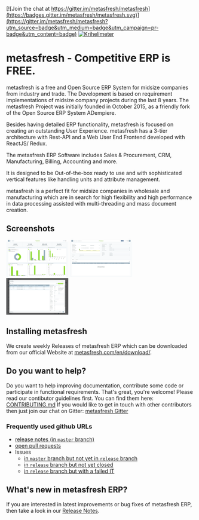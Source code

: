 [![Join the chat at https://gitter.im/metasfresh/metasfresh](https://badges.gitter.im/metasfresh/metasfresh.svg)](https://gitter.im/metasfresh/metasfresh?utm_source=badge&utm_medium=badge&utm_campaign=pr-badge&utm_content=badge)
[![Krihelimeter](http://krihelinator.xyz/badge/metasfresh/metasfresh)](http://krihelinator.xyz)

# metasfresh - Competitive ERP is FREE.

metasfresh is a free and Open Source ERP System for midsize companies from industry and trade.
The Development is based on requirement implementations of midsize company projects during the last 8 years. The metasfresh Project was initially founded in October 2015, as a friendly fork of the Open Source ERP System ADempiere.

Besides having detailed ERP functionality, metasfresh is focused on creating an outstanding User Experience. metasfresh has a 3-tier architecture with Rest-API and a Web User End Frontend developed with ReactJS/ Redux.

The metasfresh ERP Software includes Sales & Procurement, CRM, Manufacturing, Billing, Accounting and more.

It is designed to be Out-of-the-box ready to use and with sophisticated vertical features like handling units and attribute management.

metasfresh is a perfect fit for midsize companies in wholesale and manufacturing which are in search for high flexibility and high performance in data processing assisted with multi-threading and mass document creation.

## Screenshots
<img src="/images/screenshot-kpi-dashboard.png" width="33%" alt="KPI Dashboard"></img> <img src="/images/screenshot-sales-order.png" width="33%" alt="Sales Order Window"></img> <img src="/images/screenshot-material-receipt.png" width="33%" alt="Material Receipt Window"></img>

## Installing metasfresh
We create weekly Releases of metasfresh ERP which can be downloaded from our official Website at [metasfresh.com/en/download/](http://metasfresh.com/en/download/).

## Do you want to help?
Do you want to help improving documentation, contribute some code or participate in functional requirements. That's great, you're welcome! Please read our contibutor guidelines first. You can find them here: [CONTRIBUTING.md](https://github.com/metasfresh/metasfresh/blob/master/CONTRIBUTING.md)
If you would like to get in touch with other contributors then just join our chat on Gitter: [metasfresh Gitter](https://gitter.im/metasfresh/metasfresh?utm_source=badge&utm_medium=badge&utm_campaign=pr-badge&utm_content=badge)

### Frequently used github URLs

* [release notes (in `master` branch)](https://github.com/metasfresh/metasfresh/blob/master/ReleaseNotes.md)
* [open pull requests](https://github.com/pulls?utf8=%E2%9C%93&q=is%3Aopen+is%3Apr+user%3Ametasfresh)
* Issues
  * [in `master` branch but not yet in `release` branch](https://github.com/issues?utf8=?&q=is%3Aissue+user%3Ametasfresh+-label%3Abranch%3Arelease+label%3Abranch%3Amaster+updated%3A>2017-04-01+sort%3Aupdated-desc+)
  * [in `release` branch but not yet closed](https://github.com/issues?utf8=%E2%9C%93&q=is%3Aopen+is%3Aissue+user%3Ametasfresh+label%3Abranch%3Arelease+updated%3A%3E2017-04-01+sort%3Aupdated-desc+)
  * [in `release` branch but with a failed IT](https://github.com/issues?utf8=%E2%9C%93&q=is%3Aissue+user%3Ametasfresh+label%3Abranch%3Arelease+label%3Astatus%3AIT-failed+updated%3A%3E2017-04-01+sort%3Aupdated-desc+)
  
## What's new in metasfresh ERP?
If you are interested in latest improvements or bug fixes of metasfresh ERP, then take a look in our [Release Notes](https://github.com/metasfresh/metasfresh/blob/master/ReleaseNotes.md).

